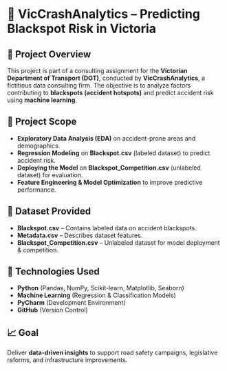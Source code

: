 # 🚦 VicCrashAnalytics – Predicting Blackspot Risk in Victoria

## 📌 Project Overview  
This project is part of a consulting assignment for the **Victorian Department of Transport (DOT)**, conducted by **VicCrashAnalytics**, a fictitious data consulting firm. The objective is to analyze factors contributing to **blackspots (accident hotspots)** and predict accident risk using **machine learning**.

## 🔹 Project Scope  
- **Exploratory Data Analysis (EDA)** on accident-prone areas and demographics.  
- **Regression Modeling** on **Blackspot.csv** (labeled dataset) to predict accident risk.  
- **Deploying the Model** on **Blackspot_Competition.csv** (unlabeled dataset) for evaluation.  
- **Feature Engineering & Model Optimization** to improve predictive performance.  

## 📂 Dataset Provided  
- **Blackspot.csv** – Contains labeled data on accident blackspots.  
- **Metadata.csv** – Describes dataset features.  
- **Blackspot_Competition.csv** – Unlabeled dataset for model deployment & competition.  

## 🔧 Technologies Used  
- **Python** (Pandas, NumPy, Scikit-learn, Matplotlib, Seaborn)  
- **Machine Learning** (Regression & Classification Models)  
- **PyCharm** (Development Environment)  
- **GitHub** (Version Control)  

## 📈 Goal  
Deliver **data-driven insights** to support road safety campaigns, legislative reforms, and infrastructure improvements.  
